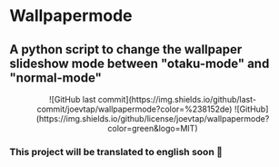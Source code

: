 # Wallpapermode
## A python script to change the wallpaper slideshow mode between "otaku-mode" and "normal-mode"

<div align="center">
![GitHub last commit](https://img.shields.io/github/last-commit/joevtap/wallpapermode?color=%238152de)
![GitHub](https://img.shields.io/github/license/joevtap/wallpapermode?color=green&logo=MIT)
</div>

### This project will be translated to english soon 🚧
